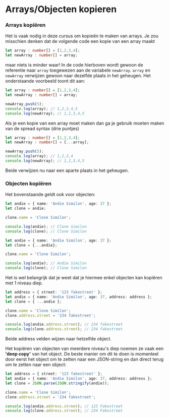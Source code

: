 # Arrays/Objecten kopieren

### Arrays kopiëren

Het is vaak nodig in deze cursus om kopieën te maken van arrays. Je zou misschien denken dat de volgende code een kopie van een array maakt

```typescript
let array : number[] = [1,2,3,4];
let newArray : number[] = array;
```

maar niets is minder waar! In de code hierboven wordt gewoon de referentie naar `array` toegewezen aan de variabele `newArray`. `array` en `newArray` verwijzen gewoon naar dezelfde plaats in het geheugen. Het onderstaande voorbeeld toont dit aan:

```typescript
let array : number[] = [1,2,3,4];
let newArray : number[] = array;

newArray.push(5);
console.log(array); // 1,2,3,4,5
console.log(newArray); // 1,2,3,4,5
```

Als je een kopie van een array moet maken dan ga je gebruik moeten maken van de spread syntax (drie puntjes)

```typescript
let array : number[] = [1,2,3,4];
let newArray : number[] = [...array];

newArray.push(5);
console.log(array); // 1,2,3,4
console.log(newArray); // 1,2,3,4,5
```

Beide verwijzen nu naar een aparte plaats in het geheugen.

### Objecten kopiëren

Het bovenstaande geldt ook voor objecten:&#x20;

```typescript
let andie = { name: 'Andie Similon', age: 37 };
let clone = andie;

clone.name = 'Clone Similon';

console.log(andie); // Clone Similon
console.log(clone); // Clone Similon
```

```typescript
let andie = { name: 'Andie Similon', age: 37 };
let clone = {...andie};

clone.name = 'Clone Similon';

console.log(andie); // Andie Similon
console.log(clone); // Clone Similon
```

Het is wel belangrijk dat je weet dat je hiermee enkel objecten kan kopiëren met 1 niveau diep.

```typescript
let address = { street: '123 fakestreet' };
let andie = { name: 'Andie Similon', age: 37, address: address };
let clone = { ...andie };

clone.name = 'Clone Similon';
clone.address.street = '234 fakestreet';

console.log(andie.address.street); // 234 fakestreet
console.log(clone.address.street); // 234 fakestreet
```

Beide address velden wijzen naar hetzelfde object.&#x20;

Het kopiëren van objecten van meerdere niveau's diep noemen ze vaak een **'deep copy'** van het object. De beste manier om dit te doen is momenteel door eerst het object om te zetten naar een JSON-string en dan direct terug om te zetten naar een object:

```typescript
let address = { street: '123 fakestreet' };
let andie = { name: 'Andie Similon', age: 37, address: address };
let clone = JSON.parse(JSON.stringify(andie));

clone.name = 'Clone Similon';
clone.address.street = '234 fakestreet';

console.log(andie.address.street); // 123 Fakestreet
console.log(clone.address.street); // 234 Fakestreet
```